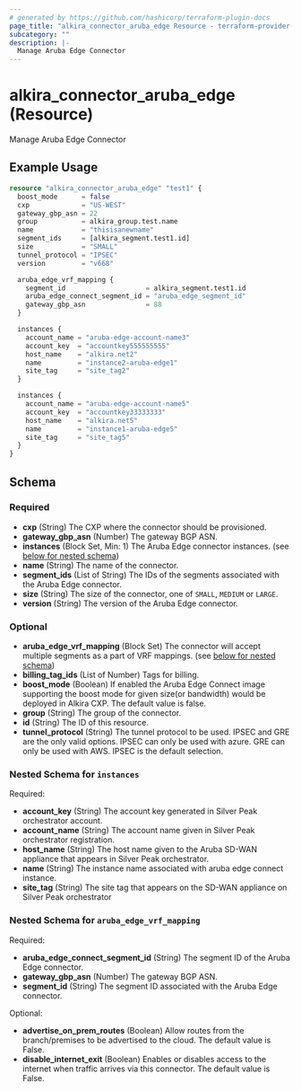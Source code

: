 ```yaml
---
# generated by https://github.com/hashicorp/terraform-plugin-docs
page_title: "alkira_connector_aruba_edge Resource - terraform-provider-alkira"
subcategory: ""
description: |-
  Manage Aruba Edge Connector
---
```


# alkira_connector_aruba_edge (Resource)

Manage Aruba Edge Connector

## Example Usage

```terraform
resource "alkira_connector_aruba_edge" "test1" {
  boost_mode      = false
  cxp             = "US-WEST"
  gateway_gbp_asn = 22
  group           = alkira_group.test.name
  name            = "thisisanewname"
  segment_ids     = [alkira_segment.test1.id]
  size            = "SMALL"
  tunnel_protocol = "IPSEC"
  version         = "v668"

  aruba_edge_vrf_mapping {
    segment_id                    = alkira_segment.test1.id
    aruba_edge_connect_segment_id = "aruba_edge_segment_id"
    gateway_gbp_asn               = 88
  }

  instances {
    account_name = "aruba-edge-account-name3"
    account_key  = "accountkey555555555"
    host_name    = "alkira.net2"
    name         = "instance2-aruba-edge1"
    site_tag     = "site_tag2"
  }

  instances {
    account_name = "aruba-edge-account-name5"
    account_key  = "accountkey33333333"
    host_name    = "alkira.net5"
    name         = "instance1-aruba-edge5"
    site_tag     = "site_tag5"
  }
}
```

<!-- schema generated by tfplugindocs -->
## Schema

### Required

- **cxp** (String) The CXP where the connector should be provisioned.
- **gateway_gbp_asn** (Number) The gateway BGP ASN.
- **instances** (Block Set, Min: 1) The Aruba Edge connector instances. (see [below for nested schema](#nestedblock--instances))
- **name** (String) The name of the connector.
- **segment_ids** (List of String) The IDs of the segments associated with the Aruba Edge connector.
- **size** (String) The size of the connector, one of `SMALL`, `MEDIUM` or `LARGE`.
- **version** (String) The version of the Aruba Edge connector.

### Optional

- **aruba_edge_vrf_mapping** (Block Set) The connector will accept multiple segments as a part of VRF mappings. (see [below for nested schema](#nestedblock--aruba_edge_vrf_mapping))
- **billing_tag_ids** (List of Number) Tags for billing.
- **boost_mode** (Boolean) If enabled the Aruba Edge Connect image supporting the boost mode for given size(or bandwidth) would be deployed in Alkira CXP. The default value is false.
- **group** (String) The group of the connector.
- **id** (String) The ID of this resource.
- **tunnel_protocol** (String) The tunnel protocol to be used. IPSEC and GRE are the only valid options. IPSEC can only be used with azure. GRE can only be used with AWS. IPSEC is the default selection.

<a id="nestedblock--instances"></a>
### Nested Schema for `instances`

Required:

- **account_key** (String) The account key generated in Silver Peak orchestrator account.
- **account_name** (String) The account name given in Silver Peak orchestrator registration.
- **host_name** (String) The host name given to the Aruba SD-WAN appliance that appears in Silver Peak orchestrator.
- **name** (String) The instance name associated with aruba edge connect instance.
- **site_tag** (String) The site tag that appears on the SD-WAN appliance on Silver Peak orchestrator


<a id="nestedblock--aruba_edge_vrf_mapping"></a>
### Nested Schema for `aruba_edge_vrf_mapping`

Required:

- **aruba_edge_connect_segment_id** (String) The segment ID of the Aruba Edge connector.
- **gateway_gbp_asn** (Number) The gateway BGP ASN.
- **segment_id** (String) The segment ID associated with the Aruba Edge connector.

Optional:

- **advertise_on_prem_routes** (Boolean) Allow routes from the branch/premises to be advertised to the cloud. The default value is False.
- **disable_internet_exit** (Boolean) Enables or disables access to the internet when traffic arrives via this connector. The default value is False.


